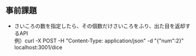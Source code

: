 ## 事前課題
- さいころの数を指定したら、その個数だけさいころをふり、出た目を返却するAPI  
例）curl -X POST -H "Content-Type: application/json" -d "{\"num\":2}" localhost:3001/dice

